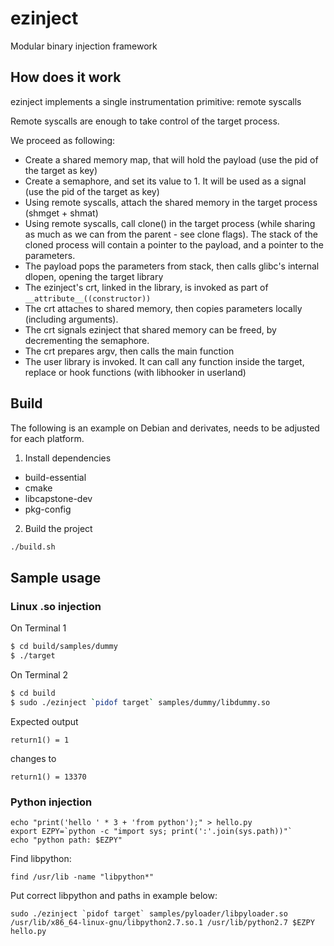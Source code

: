 # ezinject
Modular binary injection framework

## How does it work

ezinject implements a single instrumentation primitive: remote syscalls

Remote syscalls are enough to take control of the target process.

We proceed as following:

- Create a shared memory map, that will hold the payload (use the pid of the target as key)
- Create a semaphore, and set its value to 1. It will be used as a signal (use the pid of the target as key)
- Using remote syscalls, attach the shared memory in the target process (shmget + shmat)
- Using remote syscalls, call clone() in the target process (while sharing as much as we can from the parent - see clone flags).
The stack of the cloned process will contain a pointer to the payload, and a pointer to the parameters.
- The payload pops the parameters from stack, then calls glibc's internal dlopen, opening the target library
- The ezinject's crt, linked in the library, is invoked as part of `__attribute__((constructor))`
- The crt attaches to shared memory, then copies parameters locally (including arguments).
- The crt signals ezinject that shared memory can be freed, by decrementing the semaphore.
- The crt prepares argv, then calls the main function
- The user library is invoked. It can call any function inside the target, replace or hook functions (with libhooker in userland)

## Build

The following is an example on Debian and derivates, needs to be adjusted for each platform.

1. Install dependencies
- build-essential
- cmake
- libcapstone-dev
- pkg-config

2. Build the project
```sh
./build.sh
```

## Sample usage

### Linux .so injection

On Terminal 1
```sh
$ cd build/samples/dummy
$ ./target
```

On Terminal 2
```sh
$ cd build
$ sudo ./ezinject `pidof target` samples/dummy/libdummy.so
```

Expected output
```text
return1() = 1
```
changes to
```
return1() = 13370
```

### Python injection

```
echo "print('hello ' * 3 + 'from python');" > hello.py
export EZPY=`python -c "import sys; print(':'.join(sys.path))"`
echo "python path: $EZPY"
```

Find libpython:
```
find /usr/lib -name "libpython*"
```

Put correct libpython and paths in example below:
```
sudo ./ezinject `pidof target` samples/pyloader/libpyloader.so /usr/lib/x86_64-linux-gnu/libpython2.7.so.1 /usr/lib/python2.7 $EZPY hello.py
```
